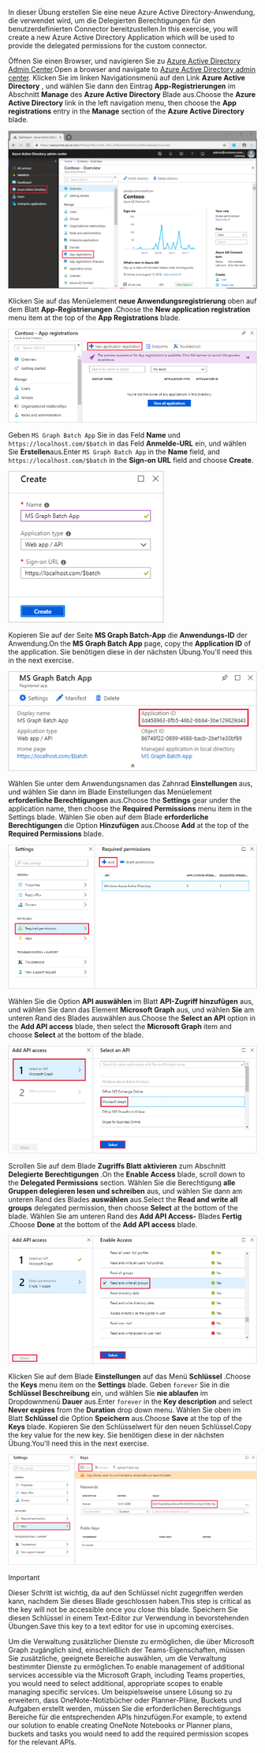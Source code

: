 <!-- markdownlint-disable MD002 MD041 -->

<span data-ttu-id="b9b2c-101">In dieser Übung erstellen Sie eine neue Azure Active Directory-Anwendung, die verwendet wird, um die Delegierten Berechtigungen für den benutzerdefinierten Connector bereitzustellen.</span><span class="sxs-lookup"><span data-stu-id="b9b2c-101">In this exercise, you will create a new Azure Active Directory Application which will be used to provide the delegated permissions for the custom connector.</span></span>

<span data-ttu-id="b9b2c-102">Öffnen Sie einen Browser, und navigieren Sie zu [Azure Active Directory Admin Center](https://aad.portal.azure.com).</span><span class="sxs-lookup"><span data-stu-id="b9b2c-102">Open a browser and navigate to [Azure Active Directory admin center](https://aad.portal.azure.com).</span></span> <span data-ttu-id="b9b2c-103">Klicken Sie im linken Navigationsmenü auf den Link **Azure Active Directory** , und wählen Sie dann den Eintrag **App-Registrierungen** im Abschnitt **Manage** des **Azure Active Directory** Blade aus.</span><span class="sxs-lookup"><span data-stu-id="b9b2c-103">Choose the **Azure Active Directory** link in the left navigation menu, then choose the **App registrations** entry in the **Manage** section of the **Azure Active Directory** blade.</span></span>

![Ein Screenshot des Azure Active Directory Blade im Azure Active Directory Admin Center](./images/app-reg1.png)

<span data-ttu-id="b9b2c-105">Klicken Sie auf das Menüelement **neue Anwendungsregistrierung** oben auf dem Blatt **App-Registrierungen** .</span><span class="sxs-lookup"><span data-stu-id="b9b2c-105">Choose the **New application registration** menu item at the top of the **App Registrations** blade.</span></span>

![Ein Screenshot des Blatts "App-Registrierungen" im Azure Active Directory Admin Center](./images/app-reg2.png)

<span data-ttu-id="b9b2c-107">Geben `MS Graph Batch App` Sie in das Feld **Name** und `https://localhost.com/$batch` in das Feld **Anmelde-URL** ein, und wählen Sie **Erstellen**aus.</span><span class="sxs-lookup"><span data-stu-id="b9b2c-107">Enter `MS Graph Batch App` in the **Name** field, and `https://localhost.com/$batch` in the **Sign-on URL** field and choose **Create**.</span></span>

![Ein Screenshot des Formulars zum Erstellen einer neuen App-Registrierung im Azure Active Directory Admin Center](./images/app-reg3.png)

<span data-ttu-id="b9b2c-109">Kopieren Sie auf der Seite **MS Graph Batch-App** die **Anwendungs-ID** der Anwendung.</span><span class="sxs-lookup"><span data-stu-id="b9b2c-109">On the **MS Graph Batch App** page, copy the **Application ID** of the application.</span></span> <span data-ttu-id="b9b2c-110">Sie benötigen diese in der nächsten Übung.</span><span class="sxs-lookup"><span data-stu-id="b9b2c-110">You'll need this in the next exercise.</span></span>

![Ein Screenshot der registrierten Anwendungsseite](./images/app-reg4.png)

<span data-ttu-id="b9b2c-112">Wählen Sie unter dem Anwendungsnamen das Zahnrad **Einstellungen** aus, und wählen Sie dann im Blade Einstellungen das Menüelement **erforderliche Berechtigungen** aus.</span><span class="sxs-lookup"><span data-stu-id="b9b2c-112">Choose the **Settings** gear under the application name, then choose the **Required Permissions** menu item in the Settings blade.</span></span> <span data-ttu-id="b9b2c-113">Wählen Sie oben auf dem Blade **erforderliche Berechtigungen** die Option **Hinzufügen** aus.</span><span class="sxs-lookup"><span data-stu-id="b9b2c-113">Choose **Add** at the top of the **Required Permissions** blade.</span></span>

![Ein Screenshot des Blades für erforderliche Berechtigungen](./images/app-perms1.png)

<span data-ttu-id="b9b2c-115">Wählen Sie die Option **API auswählen** im Blatt **API-Zugriff hinzufügen** aus, und wählen Sie dann das Element **Microsoft Graph** aus, und wählen **Sie** am unteren Rand des Blades auswählen aus.</span><span class="sxs-lookup"><span data-stu-id="b9b2c-115">Choose the **Select an API** option in the **Add API access** blade, then select the **Microsoft Graph** item and choose **Select** at the bottom of the blade.</span></span>

![Ein Screenshot des API-Blades auswählen](./images/app-perms2.png)

<span data-ttu-id="b9b2c-117">Scrollen Sie auf dem Blade **Zugriffs Blatt aktivieren** zum Abschnitt **Delegierte Berechtigungen** .</span><span class="sxs-lookup"><span data-stu-id="b9b2c-117">On the **Enable Access** blade, scroll down to the **Delegated Permissions** section.</span></span> <span data-ttu-id="b9b2c-118">Wählen Sie die Berechtigung **alle Gruppen delegieren lesen und schreiben** aus, und wählen Sie dann am unteren Rand des Blades **auswählen** aus.</span><span class="sxs-lookup"><span data-stu-id="b9b2c-118">Select the **Read and write all groups** delegated permission, then choose **Select** at the bottom of the blade.</span></span> <span data-ttu-id="b9b2c-119">Wählen Sie am unteren Rand des **Add API Access-** Blades **Fertig** .</span><span class="sxs-lookup"><span data-stu-id="b9b2c-119">Choose **Done** at the bottom of the **Add API access** blade.</span></span>

 ![Ein Screenshot des Zugriffs Blatts aktivieren](./images/app-perms3.png)

<span data-ttu-id="b9b2c-121">Klicken Sie auf dem Blade **Einstellungen** auf das Menü **Schlüssel** .</span><span class="sxs-lookup"><span data-stu-id="b9b2c-121">Choose the **Keys** menu item on the **Settings** blade.</span></span> <span data-ttu-id="b9b2c-122">Geben `forever` Sie in die **Schlüssel Beschreibung** ein, und wählen Sie **nie ablaufen** im Dropdownmenü **Dauer** aus.</span><span class="sxs-lookup"><span data-stu-id="b9b2c-122">Enter `forever` in the **Key description** and select **Never expires** from the **Duration** drop down menu.</span></span> <span data-ttu-id="b9b2c-123">Wählen Sie oben im Blatt **Schlüssel** die Option **Speichern** aus.</span><span class="sxs-lookup"><span data-stu-id="b9b2c-123">Choose **Save** at the top of the **Keys** blade.</span></span> <span data-ttu-id="b9b2c-124">Kopieren Sie den Schlüsselwert für den neuen Schlüssel.</span><span class="sxs-lookup"><span data-stu-id="b9b2c-124">Copy the key value for the new key.</span></span> <span data-ttu-id="b9b2c-125">Sie benötigen diese in der nächsten Übung.</span><span class="sxs-lookup"><span data-stu-id="b9b2c-125">You'll need this in the next exercise.</span></span>

![Ein Screenshot des Tasten Blatts](./images/app-key1.png)

> [!IMPORTANT]
> <span data-ttu-id="b9b2c-127">Dieser Schritt ist wichtig, da auf den Schlüssel nicht zugegriffen werden kann, nachdem Sie dieses Blade geschlossen haben.</span><span class="sxs-lookup"><span data-stu-id="b9b2c-127">This step is critical as the key will not be accessible once you close this blade.</span></span> <span data-ttu-id="b9b2c-128">Speichern Sie diesen Schlüssel in einem Text-Editor zur Verwendung in bevorstehenden Übungen.</span><span class="sxs-lookup"><span data-stu-id="b9b2c-128">Save this key to a text editor for use in upcoming exercises.</span></span>

<span data-ttu-id="b9b2c-129">Um die Verwaltung zusätzlicher Dienste zu ermöglichen, die über Microsoft Graph zugänglich sind, einschließlich der Teams-Eigenschaften, müssen Sie zusätzliche, geeignete Bereiche auswählen, um die Verwaltung bestimmter Dienste zu ermöglichen.</span><span class="sxs-lookup"><span data-stu-id="b9b2c-129">To enable management of additional services accessible via the Microsoft Graph, including Teams properties, you would need to select additional, appropriate scopes to enable managing specific services.</span></span> <span data-ttu-id="b9b2c-130">Um beispielsweise unsere Lösung so zu erweitern, dass OneNote-Notizbücher oder Planner-Pläne, Buckets und Aufgaben erstellt werden, müssen Sie die erforderlichen Berechtigungs Bereiche für die entsprechenden APIs hinzufügen.</span><span class="sxs-lookup"><span data-stu-id="b9b2c-130">For example, to extend our solution to enable creating OneNote Notebooks or Planner plans, buckets and tasks you would need to add the required permission scopes for the relevant APIs.</span></span>

